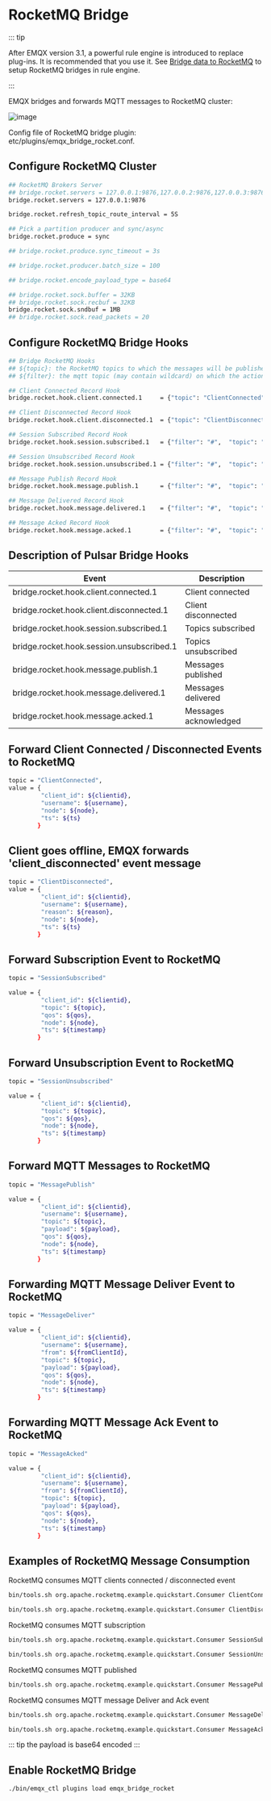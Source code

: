 # RocketMQ Bridge

::: tip

After EMQX version 3.1, a powerful rule engine is introduced to replace plug-ins. It is recommended that you use it. See [Bridge data to RocketMQ](../rule/bridge_rocketmq.md) to setup RocketMQ bridges in rule engine.

:::

EMQX bridges and forwards MQTT messages to RocketMQ cluster:

![image](./assets/bridge_rocket.png)

Config file of RocketMQ bridge plugin:
etc/plugins/emqx_bridge_rocket.conf.

## Configure RocketMQ Cluster

```bash
## RocketMQ Brokers Server
## bridge.rocket.servers = 127.0.0.1:9876,127.0.0.2:9876,127.0.0.3:9876
bridge.rocket.servers = 127.0.0.1:9876

bridge.rocket.refresh_topic_route_interval = 5S

## Pick a partition producer and sync/async
bridge.rocket.produce = sync

## bridge.rocket.produce.sync_timeout = 3s

## bridge.rocket.producer.batch_size = 100

## bridge.rocket.encode_payload_type = base64

## bridge.rocket.sock.buffer = 32KB
## bridge.rocket.sock.recbuf = 32KB
bridge.rocket.sock.sndbuf = 1MB
## bridge.rocket.sock.read_packets = 20
```

## Configure RocketMQ Bridge Hooks

```bash
## Bridge RocketMQ Hooks
## ${topic}: the RocketMQ topics to which the messages will be published.
## ${filter}: the mqtt topic (may contain wildcard) on which the action will be performed .

## Client Connected Record Hook
bridge.rocket.hook.client.connected.1     = {"topic": "ClientConnected"}

## Client Disconnected Record Hook
bridge.rocket.hook.client.disconnected.1  = {"topic": "ClientDisconnected"}

## Session Subscribed Record Hook
bridge.rocket.hook.session.subscribed.1   = {"filter": "#",  "topic": "SessionSubscribed"}

## Session Unsubscribed Record Hook
bridge.rocket.hook.session.unsubscribed.1 = {"filter": "#",  "topic": "SessionUnsubscribed"}

## Message Publish Record Hook
bridge.rocket.hook.message.publish.1      = {"filter": "#",  "topic": "MessagePublish"}

## Message Delivered Record Hook
bridge.rocket.hook.message.delivered.1    = {"filter": "#",  "topic": "MessageDeliver"}

## Message Acked Record Hook
bridge.rocket.hook.message.acked.1        = {"filter": "#",  "topic": "MessageAcked"}
```


## Description of Pulsar Bridge Hooks

| Event                                     | Description           |
| ----------------------------------------- | --------------------- |
| bridge.rocket.hook.client.connected.1     | Client connected      |
| bridge.rocket.hook.client.disconnected.1  | Client disconnected   |
| bridge.rocket.hook.session.subscribed.1   | Topics subscribed     |
| bridge.rocket.hook.session.unsubscribed.1 | Topics unsubscribed   |
| bridge.rocket.hook.message.publish.1      | Messages published    |
| bridge.rocket.hook.message.delivered.1    | Messages delivered    |
| bridge.rocket.hook.message.acked.1        | Messages acknowledged |


## Forward Client Connected / Disconnected Events to RocketMQ


```bash
topic = "ClientConnected",
value = {
         "client_id": ${clientid},
         "username": ${username},
         "node": ${node},
         "ts": ${ts}
        }
```

## Client goes offline, EMQX forwards 'client\_disconnected' event message

```bash
topic = "ClientDisconnected",
value = {
         "client_id": ${clientid},
         "username": ${username},
         "reason": ${reason},
         "node": ${node},
         "ts": ${ts}
        }
```

## Forward Subscription Event to RocketMQ

```bash
topic = "SessionSubscribed"

value = {
         "client_id": ${clientid},
         "topic": ${topic},
         "qos": ${qos},
         "node": ${node},
         "ts": ${timestamp}
        }
```

## Forward Unsubscription Event to RocketMQ

```bash
topic = "SessionUnsubscribed"

value = {
         "client_id": ${clientid},
         "topic": ${topic},
         "qos": ${qos},
         "node": ${node},
         "ts": ${timestamp}
        }
```

## Forward MQTT Messages to RocketMQ

```bash
topic = "MessagePublish"

value = {
         "client_id": ${clientid},
         "username": ${username},
         "topic": ${topic},
         "payload": ${payload},
         "qos": ${qos},
         "node": ${node},
         "ts": ${timestamp}
        }
```

## Forwarding MQTT Message Deliver Event to RocketMQ

```bash
topic = "MessageDeliver"

value = {
         "client_id": ${clientid},
         "username": ${username},
         "from": ${fromClientId},
         "topic": ${topic},
         "payload": ${payload},
         "qos": ${qos},
         "node": ${node},
         "ts": ${timestamp}
        }
```

## Forwarding MQTT Message Ack Event to RocketMQ

```bash
topic = "MessageAcked"

value = {
         "client_id": ${clientid},
         "username": ${username},
         "from": ${fromClientId},
         "topic": ${topic},
         "payload": ${payload},
         "qos": ${qos},
         "node": ${node},
         "ts": ${timestamp}
        }
```

## Examples of RocketMQ Message Consumption

RocketMQ consumes MQTT clients connected / disconnected event

```bash
bin/tools.sh org.apache.rocketmq.example.quickstart.Consumer ClientConnected

bin/tools.sh org.apache.rocketmq.example.quickstart.Consumer ClientDisconnected
```

RocketMQ consumes MQTT subscription

```bash
bin/tools.sh org.apache.rocketmq.example.quickstart.Consumer SessionSubscribed

bin/tools.sh org.apache.rocketmq.example.quickstart.Consumer SessionUnsubscribed
```

RocketMQ consumes MQTT published

```bash
bin/tools.sh org.apache.rocketmq.example.quickstart.Consumer MessagePublish
```

RocketMQ consumes MQTT message Deliver and Ack event

```bash
bin/tools.sh org.apache.rocketmq.example.quickstart.Consumer MessageDeliver

bin/tools.sh org.apache.rocketmq.example.quickstart.Consumer MessageAcked
```

::: tip
the payload is base64 encoded
:::

## Enable RocketMQ Bridge

```bash
./bin/emqx_ctl plugins load emqx_bridge_rocket
```
